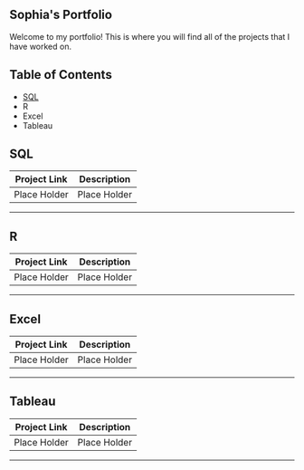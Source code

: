 ## Sophia's Portfolio

Welcome to my portfolio! This is where you will find all of the projects that I have worked on.

## Table of Contents

- [SQL](#sql)
- R
- Excel
- Tableau

## SQL

| Project Link | Description |
|---|---|
| Place Holder | Place Holder |
***

## R

| Project Link | Description |
|---|---|
| Place Holder | Place Holder |
***

## Excel

| Project Link | Description |
|---|---|
| Place Holder | Place Holder |
***

## Tableau

| Project Link | Description |
|---|---|
| Place Holder | Place Holder |
***
